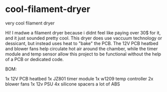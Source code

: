# cool-filament-dryer
very cool filament dryer
 


Hi! I madwe a filament dryer because i didnt feel like paying over 30$ for it, and it just sounded pretty cool. This dryer does use vaccuum technology or dessicant, but instead uses heat to "bake" the PCB. The 12V PCB heatbed and blower fans help circulate hot air around the chamber, while the timer module and temp sensor allow this project to be functional without the help of a PCB or dedicated code. 

BOM:

1x 12V PCB heatbed
1x JZ801 timer module
1x w1209 temp controller
2x blower fans
1x 12v PSU
4x silicone spacers
a lot of ABS
